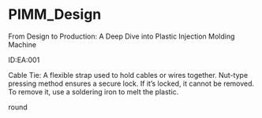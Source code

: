 # PIMM_Design
From Design to Production: A Deep Dive into Plastic Injection Molding Machine






ID:EA:001

Cable Tie: A flexible strap used to hold cables or wires together. Nut-type pressing method ensures a secure lock. If it’s locked, it cannot be removed. To remove it, use a soldering iron to melt the plastic.

round
